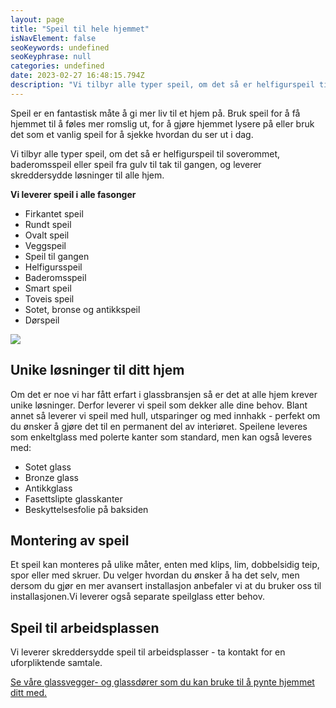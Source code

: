```yaml
---
layout: page
title: "Speil til hele hjemmet"
isNavElement: false
seoKeywords: undefined
seoKeyphrase: null
categories: undefined
date: 2023-02-27 16:48:15.794Z
description: "Vi tilbyr alle typer speil, om det så er helfigurspeil til soverommet, baderomsspeil eller speil fra gulv til tak til gangen, og leverer skreddersydde løsninger til alle hjem. "
---
```


Speil er en fantastisk måte å gi mer liv til et hjem på. Bruk speil for å få hjemmet til å føles mer romslig ut, for å gjøre hjemmet lysere på eller bruk det som et vanlig speil for å sjekke hvordan du ser ut i dag. 

Vi tilbyr alle typer speil, om det så er helfigurspeil til soverommet, baderomsspeil eller speil fra gulv til tak til gangen, og leverer skreddersydde løsninger til alle hjem. 

**Vi leverer speil i alle fasonger**

* Firkantet speil
* Rundt speil
* Ovalt speil
* Veggspeil
* Speil til gangen
* Helfigursspeil
* Baderomsspeil
* Smart speil
* Toveis speil
* Sotet, bronse og antikkspeil
* Dørspeil



![](https://cdn.sanity.io/images/csbn9wp4/transformed-data/74cc70de0c22e8c77052d46c4dcc00cc204df5aa-1440x900.jpg)

## Unike løsninger til ditt hjem

Om det er noe vi har fått erfart i glassbransjen så er det at alle hjem krever unike løsninger. Derfor leverer vi speil som dekker alle dine behov. Blant annet så leverer vi speil med hull, utsparinger og med innhakk - perfekt om du ønsker å gjøre det til en permanent del av interiøret. Speilene leveres som enkeltglass med polerte kanter som standard, men kan også leveres med:

* Sotet glass
* Bronze glass
* Antikkglass
* Fasettslipte glasskanter
* Beskyttelsesfolie på baksiden

## Montering av speil

Et speil kan monteres på ulike måter, enten med klips, lim, dobbelsidig teip, spor eller med skruer. Du velger hvordan du ønsker å ha det selv, men dersom du gjør en mer avansert installasjon anbefaler vi at du bruker oss til installasjonen.Vi leverer også separate speilglass etter behov.

## Speil til arbeidsplassen

Vi leverer skreddersydde speil til arbeidsplasser - ta kontakt for en uforpliktende samtale.



[Se våre glassvegger- og glassdører som du kan bruke til å pynte hjemmet ditt med.](/smijernsdor)
